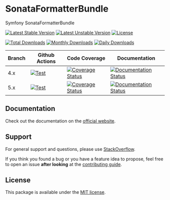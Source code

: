 <!--
DO NOT EDIT THIS FILE!

It's auto-generated by sonata-project/dev-kit package.
-->

# SonataFormatterBundle

Symfony SonataFormatterBundle

[![Latest Stable Version](https://poser.pugx.org/sonata-project/formatter-bundle/v/stable)](https://packagist.org/packages/sonata-project/formatter-bundle)
[![Latest Unstable Version](https://poser.pugx.org/sonata-project/formatter-bundle/v/unstable)](https://packagist.org/packages/sonata-project/formatter-bundle)
[![License](https://poser.pugx.org/sonata-project/formatter-bundle/license)](https://packagist.org/packages/sonata-project/formatter-bundle)

[![Total Downloads](https://poser.pugx.org/sonata-project/formatter-bundle/downloads)](https://packagist.org/packages/sonata-project/formatter-bundle)
[![Monthly Downloads](https://poser.pugx.org/sonata-project/formatter-bundle/d/monthly)](https://packagist.org/packages/sonata-project/formatter-bundle)
[![Daily Downloads](https://poser.pugx.org/sonata-project/formatter-bundle/d/daily)](https://packagist.org/packages/sonata-project/formatter-bundle)

Branch | Github Actions | Code Coverage | Documentation |
------ | -------------- | ------------- | ------------- |
4.x    | [![Test][test_stable_badge]][test_stable_link]     | [![Coverage Status][coverage_stable_badge]][coverage_stable_link]     | [![Documentation Status][documentation_stable_badge]][documentation_stable_link]     |
5.x | [![Test][test_unstable_badge]][test_unstable_link] | [![Coverage Status][coverage_unstable_badge]][coverage_unstable_link] | [![Documentation Status][documentation_unstable_badge]][documentation_unstable_link] |

## Documentation

Check out the documentation on the [official website](https://docs.sonata-project.org/projects/SonataFormatterBundle).

## Support

For general support and questions, please use [StackOverflow](http://stackoverflow.com/questions/tagged/sonata).

If you think you found a bug or you have a feature idea to propose, feel free to open an issue
**after looking** at the [contributing guide](CONTRIBUTING.md).

## License

This package is available under the [MIT license](LICENSE).

[test_stable_badge]: https://github.com/sonata-project/SonataFormatterBundle/workflows/Test/badge.svg?branch=4.x
[test_stable_link]: https://github.com/sonata-project/SonataFormatterBundle/actions?query=workflow:test+branch:4.x
[test_unstable_badge]: https://github.com/sonata-project/SonataFormatterBundle/workflows/Test/badge.svg?branch=5.x
[test_unstable_link]: https://github.com/sonata-project/SonataFormatterBundle/actions?query=workflow:test+branch:5.x

[coverage_stable_badge]: https://codecov.io/gh/sonata-project/SonataFormatterBundle/branch/4.x/graph/badge.svg
[coverage_stable_link]: https://codecov.io/gh/sonata-project/SonataFormatterBundle/branch/4.x
[coverage_unstable_badge]: https://codecov.io/gh/sonata-project/SonataFormatterBundle/branch/5.x/graph/badge.svg
[coverage_unstable_link]: https://codecov.io/gh/sonata-project/SonataFormatterBundle/branch/5.x

[documentation_stable_badge]: https://readthedocs.org/projects/sonataformatterbundle/badge/?version=4.x
[documentation_stable_link]: https://docs.sonata-project.org/projects/SonataFormatterBundle/en/4.x/?badge=4.x
[documentation_unstable_badge]: https://readthedocs.org/projects/sonataformatterbundle/badge/?version=5.x
[documentation_unstable_link]: https://docs.sonata-project.org/projects/SonataFormatterBundle/en/5.x/?badge=5.x
